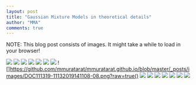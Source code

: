 ```yaml
---
layout: post
title: "Gaussian Mixture Models in theoretical details"
author: "MMA"
comments: true
---
```


NOTE: This blog post consists of images. It might take a while to load in your browser!


![](https://github.com/mmuratarat/mmuratarat.github.io/blob/master/_posts/images/DOC111319-11132019141108-01.png?raw=true)
![](https://github.com/mmuratarat/mmuratarat.github.io/blob/master/_posts/images/DOC111319-11132019141108-02.png?raw=true)
![](https://github.com/mmuratarat/mmuratarat.github.io/blob/master/_posts/images/DOC111319-11132019141108-03.png?raw=true)
![](https://github.com/mmuratarat/mmuratarat.github.io/blob/master/_posts/images/DOC111319-11132019141108-04.png?raw=true)
![](https://github.com/mmuratarat/mmuratarat.github.io/blob/master/_posts/images/DOC111319-11132019141108-05.png?raw=true)
![](https://github.com/mmuratarat/mmuratarat.github.io/blob/master/_posts/images/DOC111319-11132019141108-06.png?raw=true)
![](https://github.com/mmuratarat/mmuratarat.github.io/blob/master/_posts/images/DOC111319-11132019141108-07.png?raw=true)
![]https://github.com/mmuratarat/mmuratarat.github.io/blob/master/_posts/images/DOC111319-11132019141108-08.png?raw=true()
![](https://github.com/mmuratarat/mmuratarat.github.io/blob/master/_posts/images/DOC111319-11132019141108-09.png?raw=true)
![](https://github.com/mmuratarat/mmuratarat.github.io/blob/master/_posts/images/DOC111319-11132019141108-10.png?raw=true)
![](https://github.com/mmuratarat/mmuratarat.github.io/blob/master/_posts/images/DOC111319-11132019141108-11.png?raw=true)
![](https://github.com/mmuratarat/mmuratarat.github.io/blob/master/_posts/images/DOC111319-11132019141108-12.png?raw=true)
![](https://github.com/mmuratarat/mmuratarat.github.io/blob/master/_posts/images/DOC111319-11132019141108-13.png?raw=true)
![](https://github.com/mmuratarat/mmuratarat.github.io/blob/master/_posts/images/DOC111319-11132019141108-14.png?raw=true)
![](https://github.com/mmuratarat/mmuratarat.github.io/blob/master/_posts/images/DOC111319-11132019141108-15.png?raw=true)
